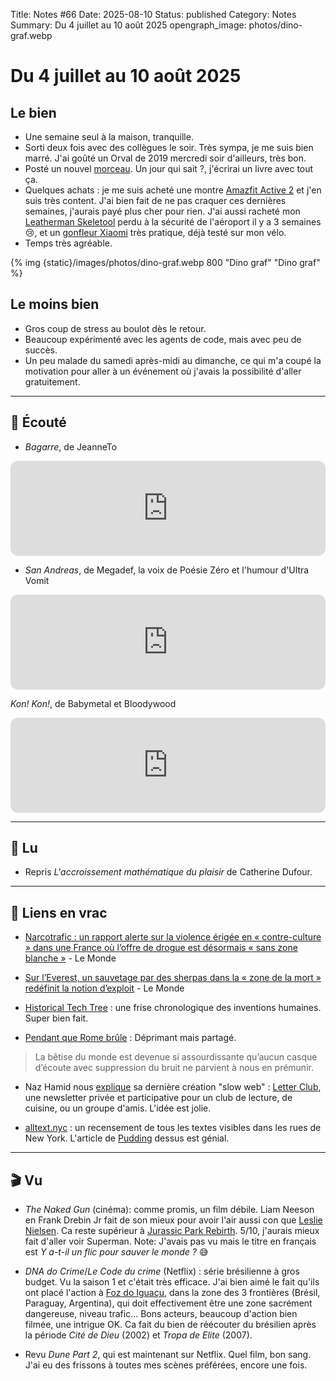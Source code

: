 Title: Notes #66
Date: 2025-08-10
Status: published
Category: Notes
Summary: Du 4 juillet au 10 août 2025
opengraph_image: photos/dino-graf.webp

# Du 4 juillet au 10 août 2025

## Le bien

* Une semaine seul à la maison, tranquille.
* Sorti deux fois avec des collègues le soir. Très sympa, je me suis bien marré. J'ai goûté un Orval de 2019 mercredi soir d'ailleurs, très bon.
* Posté un nouvel [morceau]({filename}/notes/extrait-grand-ecart.md). Un jour qui sait ?, j'écrirai un livre avec tout ça.
* Quelques achats : je me suis acheté une montre [Amazfit Active 2](https://us.amazfit.com/products/active-2-round) et j'en suis très content. J'ai bien fait de ne pas craquer ces dernières semaines, j'aurais payé plus cher pour rien. J'ai aussi racheté mon [Leatherman Skeletool](https://www.leatherman.com/products/skeletool) perdu à la sécurité de l'aéroport il y a 3 semaines 😢, et un [gonfleur Xiaomi](https://www.mi.com/fr/product/xiaomi-portable-electric-air-compressor-2/) très pratique, déjà testé sur mon vélo.
* Temps très agréable.

{% img {static}/images/photos/dino-graf.webp 800 "Dino graf" "Dino graf" %}

## Le moins bien

* Gros coup de stress au boulot dès le retour.
* Beaucoup expérimenté avec les agents de code, mais avec peu de succès.
* Un peu malade du samedi après-midi au dimanche, ce qui m'a coupé la motivation pour aller à un événement où j'avais la possibilité d'aller gratuitement.

---

## 🎤 Écouté

* _Bagarre_, de JeanneTo

<iframe data-testid="embed-iframe" style="border-radius:12px" src="https://open.spotify.com/embed/track/4a42BCiSUKd0MdaGenPtGy?utm_source=generator" width="100%" height="152" frameBorder="0" allowfullscreen="" allow="autoplay; clipboard-write; encrypted-media; fullscreen; picture-in-picture" loading="lazy"></iframe>

* _San Andreas_, de Megadef, la voix de Poésie Zéro et l'humour d'Ultra Vomit

<iframe data-testid="embed-iframe" style="border-radius:12px" src="https://open.spotify.com/embed/track/2JrzCc4vSgtVRwAzxdAYl7?utm_source=generator" width="100%" height="152" frameBorder="0" allowfullscreen="" allow="autoplay; clipboard-write; encrypted-media; fullscreen; picture-in-picture" loading="lazy"></iframe>

_Kon! Kon!_, de Babymetal et Bloodywood

<iframe data-testid="embed-iframe" style="border-radius:12px" src="https://open.spotify.com/embed/track/7uCQ2yvHQxZtTrvdDLA1Cz?utm_source=generator" width="100%" height="152" frameBorder="0" allowfullscreen="" allow="autoplay; clipboard-write; encrypted-media; fullscreen; picture-in-picture" loading="lazy"></iframe>

---

## 📖 Lu

* Repris _L'accroissement mathématique du plaisir_ de Catherine Dufour.

---

## 🔗 Liens en vrac

* [Narcotrafic : un rapport alerte sur la violence érigée en « contre-culture » dans une France où l’offre de drogue est désormais « sans zone blanche »](https://www.lemonde.fr/societe/article/2025/08/03/narcotrafic-un-rapport-alerte-sur-la-violence-erigee-en-contre-culture-dans-une-france-ou-l-offre-de-drogue-est-desormais-sans-zone-blanche_6626377_3224.html) - Le Monde

* [Sur l’Everest, un sauvetage par des sherpas dans la « zone de la mort » redéfinit la notion d’exploit](https://www.lemonde.fr/series-d-ete/article/2025/08/01/sur-l-everest-un-sauvetage-redefinit-la-notion-d-exploit_6626101_3451060.html) - Le Monde

* [Historical Tech Tree](https://www.historicaltechtree.com/) : une frise chronologique des inventions humaines. Super bien fait.

* [Pendant que Rome brûle](https://lactualite.com/societe/pendant-que-rome-brule/) : Déprimant mais partagé.

> La bêtise du monde est devenue si assourdissante qu’aucun casque d’écoute avec suppression du bruit ne parvient à nous en prémunir.

* Naz Hamid nous [explique](https://nazhamid.com/journal/letter-club/) sa dernière création "slow web" : [Letter Club](https://letterclub.org/), une newsletter privée et participative pour un club de lecture, de cuisine, ou un groupe d'amis. L'idée est jolie.

* [alltext.nyc](https://www.alltext.nyc/) : un recensement de tous les textes visibles dans les rues de New York. L'article de [Pudding](https://pudding.cool/2025/07/street-view/) dessus est génial.

---

## 🎬 Vu

* _The Naked Gun_ (cinéma): comme promis, un film débile. Liam Neeson en Frank Drebin Jr fait de son mieux pour avoir l'air aussi con que [Leslie Nielsen](https://fr.wikipedia.org/wiki/Leslie_Nielsen). Ca reste supérieur à [Jurassic Park Rebirth]({filename}/notes/notes_13_07_2025.md). 5/10, j'aurais mieux fait d'aller voir Superman.
Note: J'avais pas vu mais le titre en français est _Y a-t-il un flic pour sauver le monde ?_ 😅

* _DNA do Crime_/_Le Code du crime_ (Netflix) : série brésilienne à gros budget. Vu la saison 1 et c'était très efficace. J'ai bien aimé le fait qu'ils ont placé l'action à [Foz do Iguaçu](https://fr.wikipedia.org/wiki/Foz_do_Igua%C3%A7u), dans la zone des 3 frontières (Brésil, Paraguay, Argentina), qui doit effectivement être une zone sacrément dangereuse, niveau trafic... Bons acteurs, beaucoup d'action bien filmée, une intrigue OK. Ca fait du bien de réécouter du brésilien après la période _Cité de Dieu_ (2002) et _Tropa de Elite_ (2007).

* Revu _Dune Part 2_, qui est maintenant sur Netflix. Quel film, bon sang. J'ai eu des frissons à toutes mes scènes préférées, encore une fois.
